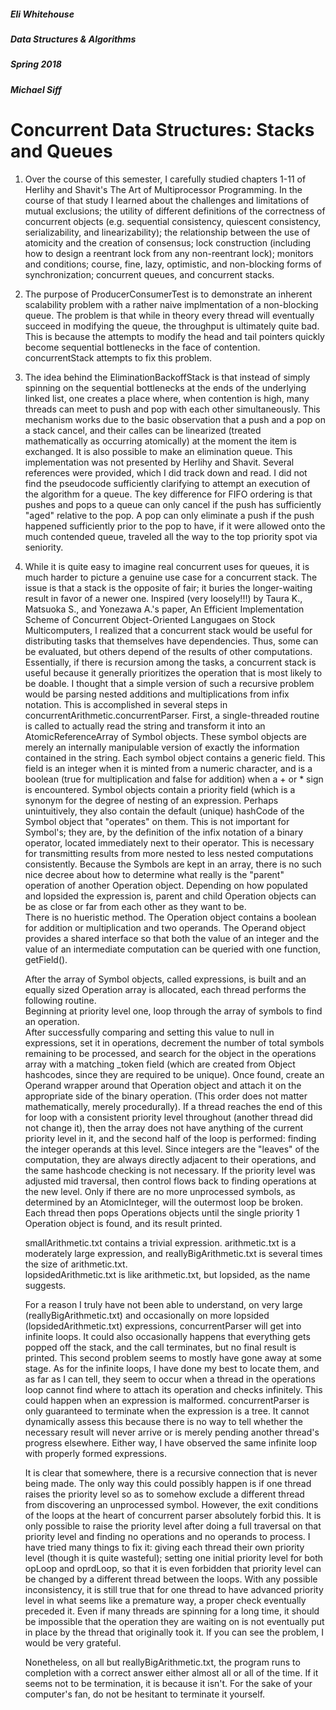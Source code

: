 ##### Eli Whitehouse
##### Data Structures & Algorithms
##### Spring 2018
##### Michael Siff

# Concurrent Data Structures: Stacks and Queues
							
1. 	Over the course of this semester, I carefully studied chapters 1-11 of Herlihy 
	and Shavit's The Art of Multiprocessor Programming.  In the course of that study I 
	learned about the challenges and limitations of mutual exclusions; the utility of 
	different definitions of the correctness of concurrent objects (e.g. sequential 
	consistency, quiescent consistency, serializability, and linearizability); the 
	relationship between the use of atomicity and the creation of consensus; lock 
	construction (including how to design a reentrant lock from any non-reentrant lock);
	monitors and conditions; course, fine, lazy, optimistic, and non-blocking forms of 
	synchronization; concurrent queues, and concurrent stacks.  
	
2.	The purpose of ProducerConsumerTest is to demonstrate an inherent scalability problem
	with a rather naive implmentation of a non-blocking queue.  The problem is that while 
	in theory every thread will eventually succeed in modifying the queue, the throughput 
	is ultimately quite bad.  This is because the attempts to modify the head and tail 
	pointers quickly become sequential bottlenecks in the face of contention.  concurrentStack
	attempts to fix this problem.  
	
3.	The idea behind the EliminationBackoffStack is that instead of simply spinning on the 
	sequential bottlenecks at the ends of the underlying linked list, one creates a place 
	where, when contention is high, many threads can meet to push and pop with each other
	simultaneously.  This mechanism works due to the basic observation that a push and a
	pop on a stack cancel, and their calles can be linearized (treated mathematically as 
	occurring atomically) at the moment the item is exchanged.  It is also possible to make 
	an elimination queue.  This implementation was not presented by Herlihy and Shavit.  Several
	references were provided, which I did track down and read.  I did not find the pseudocode
	sufficiently clarifying to attempt an execution of the algorithm for a queue.  The key 
	difference for FIFO ordering is that pushes and pops to a queue can only cancel if the 
	push has sufficiently "aged" relative to the pop.  A pop can only eliminate a push if the 
	push happened sufficiently prior to the pop to have, if it were allowed onto the much 
	contended queue, traveled all the way to the top priority spot via seniority.  
	
4.	While it is quite easy to imagine real concurrent uses for queues, it is much harder to 
	picture a genuine use case for a concurrent stack.  The issue is that a stack is the 
	opposite of fair; it buries the longer-waiting result in favor of a newer one.  Inspired
	(very loosely!!!) by Taura K., Matsuoka S., and Yonezawa A.'s paper, An Efficient 
	Implementation Scheme of Concurrent Object-Oriented Langugaes on Stock Multicomputers, I 
	realized that a concurrent stack would be useful for distributing tasks that themselves 
	have dependencies.  Thus, some can be evaluated, but others depend of the results of 
	other computations.  Essentially, if there is recursion among the tasks, a concurrent
	stack is useful because it generally prioritizes the operation that is most likely to
	be doable.  I thought that a simple version of such a recursive problem would be parsing
	nested additions and multiplications from infix notation.  This is accomplished in 
	several steps in concurrentArithmetic.concurrentParser.  First, a single-threaded 
	routine is called to actually read the string and transform it into an AtomicReferenceArray
	of Symbol objects.  These symbol objects are merely an internally manipulable version of 
	exactly the information contained in the string.  Each symbol object contains a generic 
	field.  This field is an integer when it is minted from a numeric character, and is a 
	boolean (true for multiplication and false for addition) when a + or * sign is encountered.
	Symbol objects contain a priority field (which is a synonym for the degree of nesting 
	of an expression.  Perhaps unintuitively, they also contain the default (unique) hashCode 
	of the Symbol object that "operates" on them.  This is not important for Symbol<Integer>'s;
	they are, by the definition of the infix notation of a binary operator, located immediately
	next to their operator.  This is necessary for transmitting results from more nested to 
	less nested computations consistently.  Because the Symbols are kept in an array, there 
	is no such nice decree about how to determine what really is the "parent" operation of 
	another Operation object.  Depending on how populated and lopsided the expression is, parent 
	and child Operation objects can be as close or far from each other as they want to be.  
	There is no hueristic method.  The Operation object contains a boolean for addition or 
	multiplication and two operands.  The Operand object provides a shared interface so that 
	both the value of an integer and the value of an intermediate computation can be queried 
	with one function, getField().  
	
	After the array of Symbol objects, called expressions, is built and an equally
	sized Operation array is allocated, each thread performs the following routine.  
	Beginning at priority level one, loop through the array of symbols to find an operation.  
	After successfully comparing and setting this value to null in expressions, set it in 
	operations, decrement the number of total symbols remaining to be processed, 
	and search for the object in the operations array with a matching _token field 
	(which are created from Object hashcodes, since they are required to be unique).  Once found,
	create an Operand wrapper around that Operation object and attach it on the appropriate 
	side of the binary operation. (This order does not matter mathematically, merely 
	procedurally).  If a thread reaches the end of this for loop with a consistent 
	priority level throughout (another thread did not change it), then the array does 
	not have anything of the current priority level in it, and the second half of the loop 
	is performed: finding the integer operands at this level.  Since integers are the "leaves"
	of the computation, they are always directly adjacent to their operations, and the same 
	hashcode checking is not necessary.  If the priority level was adjusted mid 
	traversal, then control flows back to finding operations at the new level.  Only if there 
	are no more unprocessed symbols, as determined by an AtomicInteger, will the outermost loop be 
	broken.  Each thread then pops Operations objects until the single priority 1 Operation 
	object is found, and its result printed.  
	
	smallArithmetic.txt contains a trivial expression.  arithmetic.txt is a moderately large 
	expression, and reallyBigArithmetic.txt is several times the size of arithmetic.txt.  
	lopsidedArithmetic.txt is like arithmetic.txt, but lopsided, as the name suggests.  
	
	For a reason I truly have not been able to understand, on very large (reallyBigArithmetic.txt)
	and occasionally on more lopsided (lopsidedArithmetic.txt) expressions, concurrentParser will 
	get into infinite loops.  It could also occasionally happens that everything gets popped off 
	the stack, and the call terminates, but no final result is printed.  This second problem 
	seems to mostly have gone away at some stage.  As for the infinite loops, I have done my 
	best to locate them, and as far as I can tell, they seem to occur when a thread in the 
	operations loop cannot find where to attach its operation and checks infinitely.  This could 
	happen when an expression is malformed.  concurrentParser is only guaranteed to terminate when
	the expression is a tree.  It cannot dynamically assess this because there is no way to tell 
	whether the necessary result will never arrive or is merely pending another thread's progress 
	elsewhere.  Either way, I have observed the same infinite loop with properly formed expressions.  
	
	It is clear that somewhere, there is a recursive connection that is never being made.  The only
	way this could possibly happen is if one thread raises the priority level so as to somehow 
	exclude a different thread from discovering an unprocessed symbol.  However, the exit conditions 
	of the loops at the heart of concurrent parser absolutely forbid this.  It is only possible to 
	raise the priority level after doing a full traversal on that priority level and finding no 
	operations and no operands to process.  I have tried many things to fix it: giving each thread 
	their own priority level (though it is quite wasteful); setting one initial priority level for 
	both opLoop and oprdLoop, so that it is even forbidden that priority level can be changed by 
	a different thread between the loops.  With any possible inconsistency, it is still true that 
	for one thread to have advanced priority level in what seems like a premature way, a proper 
	check eventually preceded it.  Even if many threads are spinning for a long time, it should 
	be impossible that the operation they are waiting on is not eventually put in place by the 
	thread that originally took it.  If you can see the problem, I would be very grateful.
	
	Nonetheless, on all but reallyBigArithmetic.txt, the program runs to completion with a correct 
	answer either almost all or all of the time.  If it seems not to be termination, it is because 
	it isn't.  For the sake of your computer's fan, do not be hesitant to terminate it yourself.  
	
		
